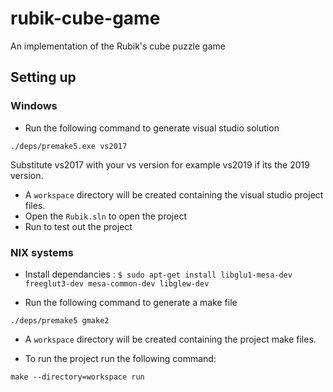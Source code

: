 # rubik-cube-game

An implementation of the Rubik's cube puzzle game 

## Setting up

### Windows

- Run the following command to generate visual studio solution

```./deps/premake5.exe vs2017```

Substitute vs2017 with your vs version for example vs2019 if its the 2019 version.

		
- A `workspace` directory will be created containing the visual studio project files.
- Open the `Rubik.sln` to open the project
- Run to test out the project

### NIX systems

- Install dependancies :
```$ sudo apt-get install libglu1-mesa-dev freeglut3-dev mesa-common-dev libglew-dev```

- Run the following command to generate a make file

```./deps/premake5 gmake2```

- A `workspace` directory will be created containing the project make files.

- To run the project run the following command:

```make --directory=workspace run```
